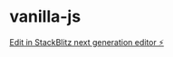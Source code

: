 # vanilla-js

[Edit in StackBlitz next generation editor ⚡️](https://stackblitz.com/~/github.com/laban405/vanilla-js)